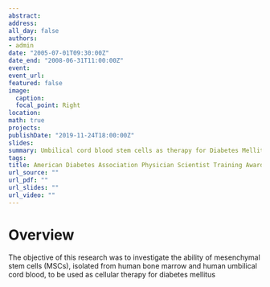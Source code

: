 ```yaml
---
abstract: 
address: 
all_day: false
authors: 
- admin
date: "2005-07-01T09:30:00Z"
date_end: "2008-06-31T11:00:00Z"
event: 
event_url: 
featured: false
image:
  caption: 
  focal_point: Right
location: 
math: true
projects:
publishDate: "2019-11-24T18:00:00Z"
slides: 
summary: Umbilical cord blood stem cells as therapy for Diabetes Mellitus  
tags: 
title: American Diabetes Association Physician Scientist Training Award
url_source: ""
url_pdf: ""
url_slides: ""
url_video: ""
---
```


# Overview
The objective of this research was to investigate the ability of mesenchymal stem cells (MSCs), isolated from human bone marrow and human umbilical cord blood, to be used as cellular therapy for diabetes mellitus